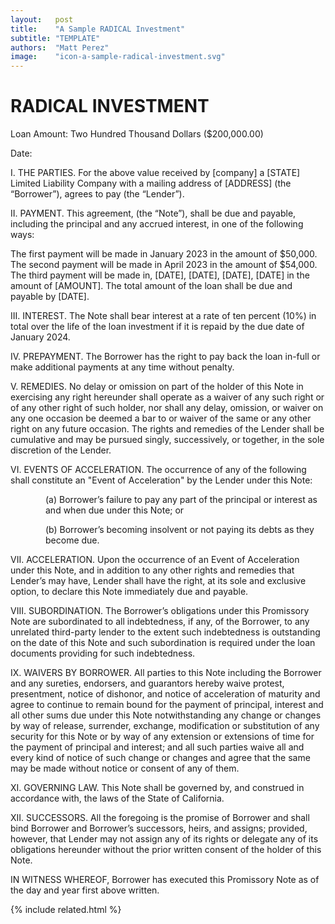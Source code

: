 ```yaml
---
layout:   post
title:    "A Sample RADICAL Investment"
subtitle: "TEMPLATE"
authors:  "Matt Perez"
image:    "icon-a-sample-radical-investment.svg"
---
```


<div style="display:none;">
 <p>A sample <span class="_paradigm">RADICAL</span> invesmentment.</p>
</div>

<h1>RADICAL INVESTMENT</h1>
 <p>Loan Amount: Two Hundred Thousand Dollars ($200,000.00)</p>
 <p>Date:</p>
 <p>I. THE PARTIES. For the above value received by [company] a [STATE] Limited Liability Company with a mailing address of [ADDRESS] (the “Borrower”), agrees to pay (the “Lender”).</p>
 <p>II. PAYMENT. This agreement, (the “Note”), shall be due and payable, including the principal and any accrued interest, in one of the following ways:</p>
 <p>The first payment will be made in January 2023 in the amount of $50,000. The second payment will be made in April 2023 in the amount of $54,000. The third payment will be made in,  [DATE],  [DATE],  [DATE],  [DATE] in the amount of [AMOUNT]. The total amount of the loan shall be due and payable by [DATE].</p>
 <p>III. INTEREST. The Note shall bear interest at a rate of ten percent (10%) in total over the life of the loan investment if it is repaid by the due date of January 2024.</p>
 <p>IV. PREPAYMENT. The Borrower has the right to pay back the loan in-full or make additional payments at any time without penalty.</p>
 <p>V. REMEDIES. No delay or omission on part of the holder of this Note in exercising any right hereunder shall operate as a waiver of any such right or of any other right of such holder, nor shall any delay, omission, or waiver on any one occasion be deemed a bar to or waiver of the same or any other right on any future occasion. The rights and remedies of the Lender shall be cumulative and may be pursued singly, successively, or together, in the sole discretion of the Lender.</p>
 <p>VI. EVENTS OF ACCELERATION. The occurrence of any of the following shall constitute an "Event of Acceleration" by the Lender under this Note:</p>
 <p>
  <div style="margin-left:4em; ">
   <p>(a) Borrower’s failure to pay any part of the principal or interest as and when due under this Note; or</p>
   <p>(b) Borrower’s becoming insolvent or not paying its debts as they become due.</p>
  </div>
 <p>VII. ACCELERATION. Upon the occurrence of an Event of Acceleration under this Note, and in addition to any other rights and remedies that Lender’s may have, Lender shall have the right, at its sole and exclusive option, to declare this Note immediately due and payable.</p>
 <p>VIII. SUBORDINATION. The Borrower’s obligations under this Promissory Note are subordinated to all indebtedness, if any, of the Borrower, to any unrelated third-party lender to the extent such indebtedness is outstanding on the date of this Note and such subordination is required under the loan documents providing for such indebtedness.</p>
 <p>IX. WAIVERS BY BORROWER. All parties to this Note including the Borrower and any sureties, endorsers, and guarantors hereby waive protest, presentment, notice of dishonor, and notice of acceleration of maturity and agree to continue to remain bound for the payment of principal, interest and all other sums due under this Note notwithstanding any change or changes by way of release, surrender, exchange, modification or substitution of any security for this Note or by way of any extension or extensions of time for the payment of principal and interest; and all such parties waive all and every kind of notice of such change or changes and agree that the same may be made without notice or consent of any of them.</p>
 <p>XI. GOVERNING LAW. This Note shall be governed by, and construed in accordance with, the laws of the State of California.</p>
 <p>XII. SUCCESSORS. All the foregoing is the promise of Borrower and shall bind Borrower and Borrower’s successors, heirs, and assigns; provided, however, that Lender may not assign any of its rights or delegate any of its obligations hereunder without the prior written consent of the holder of this Note.</p>
 <p>IN WITNESS WHEREOF, Borrower has executed this Promissory Note as of the day and year first above written.</p>

{% include related.html %}